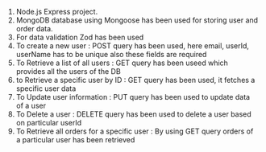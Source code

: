 1. Node.js Express project.
2. MongoDB database using Mongoose has been used for storing user and order data.
3. For data validation Zod has been used
4. To create a new user : POST query has been used, here email, userId, userName has to be unique also these fields are required
5. To Retrieve a list of all users : GET query has been useed which provides all the users of the DB
6. to Retrieve a specific user by ID : GET query has been used, it fetches a specific user data
7. To Update user information : PUT query has been used to update data of a user
8. To Delete a user : DELETE query has been used to delete a user based on particular userId
9. To Retrieve all orders for a specific user : By using GET query orders of a particular user has been retrieved
   
